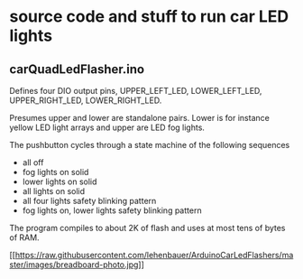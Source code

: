# source code and stuff to run car LED lights

## carQuadLedFlasher.ino

Defines four DIO output pins, UPPER_LEFT_LED, LOWER_LEFT_LED, UPPER_RIGHT_LED, LOWER_RIGHT_LED.

Presumes upper and lower are standalone pairs.  Lower is for instance yellow LED light arrays and upper are LED fog lights.

The pushbutton cycles through a state machine of the following sequences
* all off
* fog lights on solid
* lower lights on solid
* all lights on solid
* all four lights safety blinking pattern
* fog lights on, lower lights safety blinking pattern

The program compiles to about 2K of flash and uses at most tens of bytes of RAM.

[[https://raw.githubusercontent.com/lehenbauer/ArduinoCarLedFlashers/master/images/breadboard-photo.jpg]]
